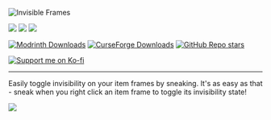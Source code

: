 ![Invisible Frames](https://i.imgur.com/8hsV9XT.png)

![](https://img.shields.io/badge/Loader-Fabric-313e51?style=for-the-badge)
![](https://img.shields.io/badge/MC-1.21--1.21.6%20|%201.20%20|%201.19%20|%201.18.2-313e51?style=for-the-badge)
![](https://img.shields.io/badge/Side-Server-313e51?style=for-the-badge)

[![Modrinth Downloads](https://img.shields.io/modrinth/dt/invisible-frames?style=flat&logo=modrinth&color=00AF5C)](https://modrinth.com/mod/invisible-frames)
[![CurseForge Downloads](https://img.shields.io/curseforge/dt/1?style=flat&logo=curseforge&color=F16436)](https://www.curseforge.com/minecraft/mc-mods/invisible-frames)
[![GitHub Repo stars](https://img.shields.io/github/stars/Roundaround/mc-fabric-invisible-frames?style=flat&logo=github)](https://github.com/Roundaround/mc-fabric-invisible-frames)

[![Support me on Ko-fi](https://cdn.jsdelivr.net/npm/@intergrav/devins-badges@3/assets/compact/donate/kofi-singular-alt_vector.svg)](https://ko-fi.com/roundaround)

---

Easily toggle invisibility on your item frames by sneaking. It's as easy as that - sneak when you right click an item frame to toggle its invisibility state!

![](https://cdn.modrinth.com/data/QD87oMUf/images/1ea719bb5497f4493d476ef186a26824636acab1.gif)
